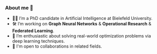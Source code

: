 ### About me 👋

- 👩‍🎓 I’m a PhD candidate in Artificial Intelligence at Bielefeld University.
- 🛠 I’m working on **Graph Neural Networks** & **Operational Research** & **Federated Learning**.
- 🤩 I’m enthusiastic about solving real-world optimization problems via deep learning techniques.
- 🤝 I'm open to collaborations in related fields.


<!--
**Shiqing-Liu/Shiqing-Liu** is a ✨ _special_ ✨ repository because its `README.md` (this file) appears on your GitHub profile.

- ☕ Fun facts ...
  - 💬 Ich spreche ein bisschen Deutsch, und ich lerne immer noch fleißig.
  - 🛹 I play surfskate (only when the weather is good) and badminton (in bad weather too).
  - 🐶 I'm a dog-lover but I have no pets (yet).
  - 🌎 I like traveling and have been to 10+ countries.

-->

